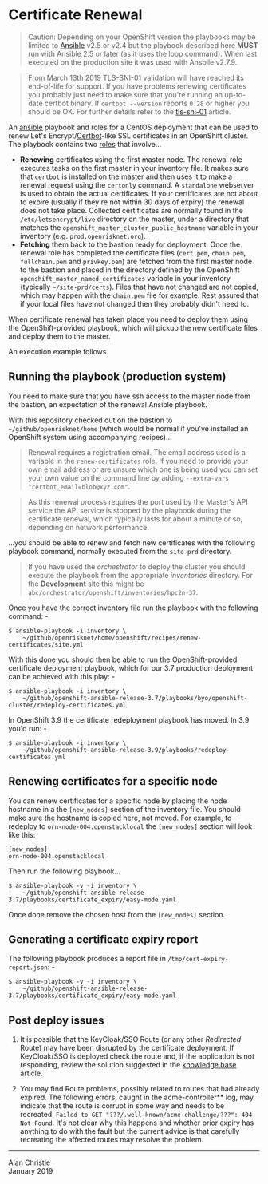 # Certificate Renewal

>   Caution: Depending on your OpenShift version the playbooks may be limited to
    [Ansible] v2.5 or v2.4 but the playbook described here **MUST** run with Ansible
    2.5 or later (as it uses the loop command). When last executed on the production
    site it was used with Ansbile v2.7.9.

>   From March 13th 2019 TLS-SNI-01 validation will have reached
    its end-of-life for support. If you have problems renewing
    certificates you probably just need to make sure that you're running
    an up-to-date certbot binary. If `certbot --version` reports `0.28` or
    higher you should be OK. For further details refer to
    the [tls-sni-01] article. 
    
An [ansible] playbook and roles for a CentOS deployment that can be used to renew
Let's Encrypt/[Certbot]-like SSL certificates in an OpenShift cluster.
The playbook contains two [roles] that involve...

-   **Renewing** certificates using the first master node. The renewal role
    executes tasks on the first master in your inventory file. It makes sure
    that `certbot` is installed on the master and then uses it to make a
    renewal request using the `certonly` command. A `standalone` webserver
    is used to obtain the actual certificates. If your certificates are not
    about to expire (usually if they're not within 30 days of expiry) the
    renewal does not take place. Collected certificates are normally found
    in the `/etc/letsencrypt/live` directory on the master, under a directory
    that matches the `openshift_master_cluster_public_hostname` variable
    in your inventory (e.g. `prod.openrisknet.org`).
-   **Fetching** them back to the bastion ready for deployment. Once the
    renewal role has completed the certificate files (`cert.pem`,
    `chain.pem`, `fullchain.pem` and `privkey.pem`) are fetched from the
    first master node to the bastion and placed in the directory
    defined by the OpenShift `openshift_master_named_certificates` variable in
    your inventory (typically `~/site-prd/certs`). Files that have not
    changed are not copied, which may happen with the `chain.pem` file for
    example. Rest assured that if your local files have not changed then
    they probably didn't need to.
    
When certificate renewal has taken place you need to deploy them using
the OpenShift-provided playbook, which will pickup the new certificate
files and deploy them to the master.

An execution example follows.

## Running the playbook (production system)
You need to make sure that you have ssh access to the master node from the
bastion, an expectation of the renewal Ansible playbook.

With this repository checked out on the bastion to `~/github/openrisknet/home`
(which would be normal if you've installed an OpenShift system using
accompanying recipes)...

>   Renewal requires a registration email. The email address used is
    a variable in the `renew-certificates` role. If you need to provide your
    own email address or are unsure which one is being used you can set
    your own value on the command line by adding
    `--extra-vars "certbot_email=blob@xyz.com"`.
    
>   As this renewal process requires the port used by the Master's API
    service the API service is stopped by the playbook during the
    certificate renewal, which typically lasts for about a minute or so,
    depending on network performance. 
     
...you should be able to renew and fetch new certificates with the following
playbook command, normally executed from the `site-prd` directory.

>   If you have used the *orchestrator* to deploy the cluster you should execute
    the playbook from the appropriate *inventories* directory.
    For the **Development** site this might be
    `abc/orchestrator/openshift/inventories/hpc2n-37`.
    
Once you have the correct inventory file run the playbook with the following
command: -

    $ ansible-playbook -i inventory \
        ~/github/openrisknet/home/openshift/recipes/renew-certificates/site.yml

With this done you should then be able to run the OpenShift-provided certificate
deployment playbook, which for our 3.7 production deployment can be achieved
with this play: -

    $ ansible-playbook -i inventory \
        ~/github/openshift-ansible-release-3.7/playbooks/byo/openshift-cluster/redeploy-certificates.yml

In OpenShift 3.9 the certificate redeployment playbook has moved. In 3.9 you'd run: -

    $ ansible-playbook -i inventory \
        ~/github/openshift-ansible-release-3.9/playbooks/redeploy-certificates.yml

## Renewing certificates for a specific node
You can renew certificates for a specific node by placing the node hostname
in a the `[new_nodes]` section of the inventory file. You should make sure
the hostname is copied here, not moved. For example, to redeploy to
`orn-node-004.openstacklocal` the `[new_nodes]` section will look like this:

    [new_nodes]
    orn-node-004.openstacklocal

Then run the following playbook...

    $ ansible-playbook -v -i inventory \
        ~/github/openshift-ansible-release-3.7/playbooks/certificate_expiry/easy-mode.yaml
        
Once done remove the chosen host from the `[new_nodes]` section.

## Generating a certificate expiry report
The following playbook produces a report file in `/tmp/cert-expiry-report.json`: -

    $ ansible-playbook -v -i inventory \
        ~/github/openshift-ansible-release-3.7/playbooks/certificate_expiry/easy-mode.yaml 

## Post deploy issues

1.  It is possible that the KeyCloak/SSO Route (or any other *Redirected* Route)
    may have been disrupted by the certificate deployment. If KeyCloak/SSO
    is deployed check the route and, if the application is not responding,
    review the solution suggested in the
    [knowledge base](../../knowledge-base/post-certificate-renewal-problems.md) article.

1.  You may find Route problems, possibly related to routes that had already
    expired. The following errors, caught in the acme-controller** log,
    may indicate that the route is corrupt in some way and needs to be
    recreated: `Failed to GET "???/.well-known/acme-challenge/???": 404 Not Found`. 
    It's not clear why this happens and whether prior expiry has anything to
    do with the fault but the current advice is that carefully recreating
    the affected routes may resolve the problem.
 
---

Alan Christie  
January 2019

[ansible]: https://docs.ansible.com
[tls-sni-01]: https://community.letsencrypt.org/t/how-to-stop-using-tls-sni-01-with-certbot/83210
[roles]: https://docs.ansible.com/ansible/2.5/user_guide/playbooks_reuse_roles.html
[certbot]: https://certbot.eff.org
